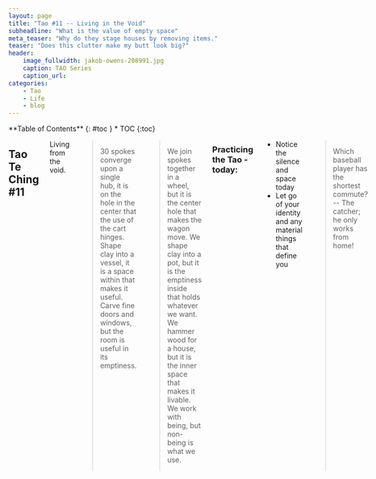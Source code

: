 ```yaml
---
layout: page
title: "Tao #11 -- Living in the Void"
subheadline: "What is the value of empty space"
meta_teaser: "Why do they stage houses by removing items."
teaser: "Does this clutter make my butt look big?"
header:
    image_fullwidth: jakob-owens-208991.jpg
    caption: TAO Series
    caption_url: 
categories:
    - Tao
    - Life
    - blog
---
```

<!--more-->

<div class="row">
<div class="medium-4 medium-push-8 columns" markdown="1">
<div class="panel radius" markdown="1">
**Table of Contents**
{: #toc }
*  TOC
{:toc}
</div>
</div><!-- /.medium-4.columns -->



<div class="medium-8 medium-pull-4 columns" markdown="1">

## Tao Te Ching #11
Living from the void.

> 30 spokes converge upon a single hub, it is on the hole in the center that the use of the cart hinges. 
Shape clay into a vessel, it is a space within that makes it useful. Carve fine doors and windows, but the room is useful in its emptiness. 


>We join spokes together in a wheel, but it is the center hole that makes the wagon move. We shape clay into a pot, but it is the emptiness inside that holds whatever we want. We hammer wood for a house, but it is the inner space that makes it livable. We work with being, but non-being is what we use.


### Practicing the Tao - today:

- Notice the silence and space today
- Let go of your identity and any material things that define you


> Which baseball player has the shortest commute? -- The catcher; he only works from home!


